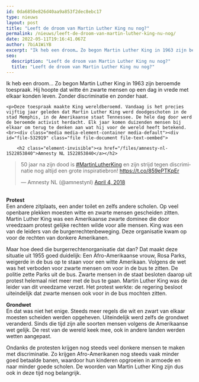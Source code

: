 ```yaml
---
id: 0da6850e826d40aa9a853f2dec8ebc17
type: nieuws
layout: post
title: "Leeft de droom van Martin Luther King nu nog?"
permalink: /nieuws/leeft-de-droom-van-martin-luther-king-nu-nog/
date: 2022-05-11T19:16:41.067Z
author: 7biA1WiYB
excerpt: "Ik heb een droom… Zo begon Martin Luther King in 1963 zijn beroemde toespraak. Hij hoopte dat witte én zwarte mensen op een dag in vrede met elkaar konden leven. Zonder discriminatie en zonder haat.  "
seo:
  description: "Leeft de droom van Martin Luther King nu nog?"
  title: "Leeft de droom van Martin Luther King nu nog?"
---
```

Ik heb een droom… Zo begon Martin Luther King in 1963 zijn beroemde toespraak. Hij hoopte dat witte én zwarte mensen op een dag in vrede met elkaar konden leven. Zonder discriminatie en zonder haat.  

    <p>Deze toespraak maakte King wereldberoemd. Vandaag is het precies vijftig jaar geleden dat Martin Luther King werd doodgeschoten in de stad Memphis, in de Amerikaanse staat Tennessee. De hele dag door werd de beroemde activist herdacht. Elk jaar komen duizenden mensen bij elkaar om terug te denken aan wat hij voor de wereld heeft betekend.<br><div class="media media-element-container media-default"><div id="file-532919" class="file file-document file-text-oembed">

        <h2 class="element-invisible"><a href="/files/amnesty-nl-1522853840">Amnesty NL 1522853840</a></h2>
    
  
  <div class="content">
    
<blockquote class="twitter-tweet" data-width="550"><p lang="nl" dir="ltr">50 jaar na zijn dood is <a href="https://twitter.com/hashtag/MartinLutherKing?src=hash&amp;ref_src=twsrc%5Etfw">#MartinLutherKing</a> en zijn strijd tegen discriminatie nog altijd een grote inspiratiebron! <a href="https://t.co/859ePTKpEr">https://t.co/859ePTKpEr</a></p>&mdash; Amnesty NL (@amnestynl) <a href="https://twitter.com/amnestynl/status/981537963191521280?ref_src=twsrc%5Etfw">April 4, 2018</a></blockquote>
<script async="" src="https://platform.twitter.com/widgets.js" charset="utf-8"></script>
  </div>

  
</div>
</div><br><strong>Protest</strong><br>Een andere zitplaats, een ander toilet en zelfs andere scholen. Op veel openbare plekken moesten witte en zwarte mensen gescheiden zitten. Martin Luther King was een Amerikaanse zwarte dominee die door vreedzaam protest gelijke rechten wilde voor alle mensen. King was een van de leiders van de burgerrechtenbeweging. Deze organisatie kwam op voor de rechten van donkere Amerikanen.
<p>Maar hoe deed die burgerrechtenorganisatie dat dan? Dat maakt deze situatie uit 1955 goed duidelijk: Een Afro-Amerikaanse vrouw, Rosa Parks, weigerde in de bus op te staan voor een witte Amerikaan. Volgens de wet was het verboden voor zwarte mensen om voor in de bus te zitten. De politie zette Parks uit de bus. Zwarte mensen in de staat besloten daarop uit protest helemaal niet meer met de bus te gaan. Martin Luther King was de leider van dit vreedzame verzet. Het protest werkte: de regering besloot uiteindelijk dat zwarte mensen ook voor in de bus mochten zitten.</p>
<p><strong>Grondwet</strong><br>En dat was niet het enige. Steeds meer regels die wit en zwart van elkaar moesten scheiden werden opgeheven. Uiteindelijk werd zelfs de grondwet veranderd. Sinds die tijd zijn alle soorten mensen volgens de Amerikaanse wet gelijk. De rest van de wereld keek mee, ook in andere landen werden wetten aangepast.</p>
<p>Ondanks de protesten krijgen nog steeds veel donkere mensen te maken met discriminatie. Zo krijgen Afro-Amerikanen nog steeds vaak minder goed betaalde banen, waardoor hun kinderen opgroeien in armoede en naar minder goede scholen. De woorden van Martin Luther King zijn dus ook in deze tijd nog belangrijk.</p>
<p> </p>
<p> </p>  
